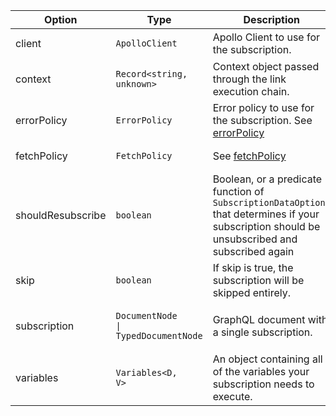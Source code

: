 | Option | Type | Description |
| ------ | ---- | ----------- |
| client | <pre class="language-ts"><code class="language-ts">ApolloClient</code></pre> | Apollo Client to use for the subscription. |
| context | <pre class="language-ts"><code class="language-ts">Record<span class="token operator">&lt;</span><span class="token builtin">string</span><span class="token punctuation">,</span> <span class="token builtin">unknown</span><span class="token operator">&gt;</span></code></pre> | Context object passed through the link execution chain. |
| errorPolicy | <pre class="language-ts"><code class="language-ts">ErrorPolicy</code></pre> | Error policy to use for the subscription. See [errorPolicy](/api/interfaces/mutation/#errorpolicy) |
| fetchPolicy | <pre class="language-ts"><code class="language-ts">FetchPolicy</code></pre> | See [fetchPolicy](/api/interfaces/subscription/#fetchpolicy) |
| shouldResubscribe | <pre class="language-ts"><code class="language-ts">boolean</code></pre> | Boolean, or a predicate function of `SubscriptionDataOptions` that determines if your subscription should be unsubscribed and subscribed again |
| skip | <pre class="language-ts"><code class="language-ts">boolean</code></pre> | If skip is true, the subscription will be skipped entirely. |
| subscription | <pre class="language-ts"><code class="language-ts">DocumentNode <span class="token operator">&vert;</span> TypedDocumentNode</code></pre> | GraphQL document with a single subscription. |
| variables | <pre class="language-ts"><code class="language-ts">Variables<span class="token operator">&lt;</span><span class="token constant">D</span><span class="token punctuation">,</span> <span class="token constant">V</span><span class="token operator">&gt;</span> </code></pre> | An object containing all of the variables your subscription needs to execute. |
